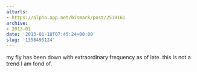 ```yaml
---
alturls:
- https://alpha.app.net/bismark/post/2510161
archive:
- 2013-01
date: '2013-01-18T07:45:24+00:00'
slug: '1358495124'
---
```


my fly has been down with extraordinary frequency as of late. this is not a trend I am fond of.
